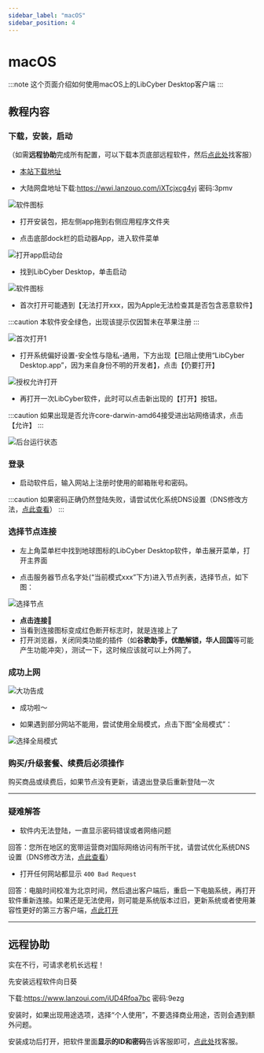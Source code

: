 ```yaml
---
sidebar_label: "macOS"
sidebar_position: 4
---
```

# macOS

:::note
这个页面介绍如何使用macOS上的LibCyber Desktop客户端
:::

## 教程内容

### 下载，安装，启动

（如需**远程协助**完成所有配置，可以下载本页底部远程软件，然后[点此处](https://go.crisp.chat/chat/embed/?website_id=9bf1c6d9-b23b-4b0c-95aa-fbeac29d2be6)找客服）

- [本站下载地址](https://panel.libcyber.xyz/clients/LibCyber-V1.3.1.dmg) 

- 大陆网盘地址下载:https://wwi.lanzouo.com/iXTcjxcg4yj 密码:3pmv

![软件图标][dmg-icon]

- 打开安装包，把左侧app拖到右侧应用程序文件夹

- 点击底部dock栏的启动器App，进入软件菜单

![打开app启动台][launchpad]

- 找到LibCyber Desktop，单击启动

![软件图标][app-icon]

- 首次打开可能遇到【无法打开xxx，因为Apple无法检查其是否包含恶意软件】

:::caution
本软件安全绿色，出现该提示仅因暂未在苹果注册
:::

![首次打开1][first-launch-1]

- 打开系统偏好设置-安全性与隐私-通用，下方出现【已阻止使用“LibCyber Desktop.app”，因为来自身份不明的开发者】，点击【仍要打开】

![授权允许打开][authorize]

- 再打开一次LibCyber软件，此时可以点击新出现的【打开】按钮。

:::caution
如果出现是否允许core-darwin-amd64接受进出站网络请求，点击【允许】
:::


![后台运行状态][running]

### 登录

- 启动软件后，输入网站上注册时使用的邮箱账号和密码。

:::caution
如果密码正确仍然登陆失败，请尝试优化系统DNS设置（DNS修改方法，[点此查看](../qi-ta-chang-jian-wen-ti/xiu-gai-dns-macos.md)）
:::

### 选择节点连接

- 左上角菜单栏中找到地球图标的LibCyber Desktop软件，单击展开菜单，打开主界面

- 点击服务器节点名字处(“当前模式xxx”下方)进入节点列表，选择节点，如下图：

![选择节点][select-node]

- **点击连接**🚀
- 当看到连接图标变成红色断开标志时，就是连接上了
- 打开浏览器，关闭同类功能的插件（如**谷歌助手，优酷解锁，华人回国**等可能产生功能冲突），测试一下，这时候应该就可以上外网了。


### 成功上网

![大功告成][success]

- 成功啦～

- 如果遇到部分网站不能用，尝试使用全局模式，点击下图“全局模式”：

![选择全局模式][all-proxy]


### 购买/升级套餐、续费后必须操作

购买商品或续费后，如果节点没有更新，请退出登录后重新登陆一次

---
### 疑难解答

- 软件内无法登陆，一直显示密码错误或者网络问题

回答：您所在地区的宽带运营商对国际网络访问有所干扰，请尝试优化系统DNS设置（DNS修改方法，[点此查看](../qi-ta-chang-jian-wen-ti/xiu-gai-dns-macos.md)）

- 打开任何网站都显示 `400 Bad Request`

回答：电脑时间校准为北京时间，然后退出客户端后，重启一下电脑系统，再打开软件重新连接。如果还是无法使用，则可能是系统版本过旧，更新系统或者使用兼容性更好的第三方客户端，[点此打开](../quan-ping-tai-shi-yong-jiao-cheng-1/macos.md)

---

## 远程协助

实在不行，可请求老机长远程！

先安装远程软件向日葵

下载:https://www.lanzoui.com/iUD4Rfoa7bc 密码:9ezg

安装时，如果出现用途选项，选择“个人使用”，不要选择商业用途，否则会遇到额外问题。

安装成功后打开，把软件里面**显示的ID和密码**告诉客服即可，[点此处](https://go.crisp.chat/chat/embed/?website_id=9bf1c6d9-b23b-4b0c-95aa-fbeac29d2be6)找客服。


[dmg-icon]: https://cdn.jsdelivr.net/gh/LibCyber/docs-cdn@v1.1.1/assets/pirate-macos/dmg-icon.jpg "安装包"
[install]: https://cdn.jsdelivr.net/gh/LibCyber/docs-cdn@v1.1.1/assets/pirate-macos/install.jpg "拖入应用程序文件夹安装"
[launchpad]: https://cdn.jsdelivr.net/gh/LibCyber/docs-cdn@v1.1.1/assets/pirate-macos/launchpad.jpg "打开app启动台"
[app-icon]: https://cdn.jsdelivr.net/gh/LibCyber/docs-cdn@v1.1.1/assets/pirate-macos/app-icon.jpg "软件图标"
[first-launch-1]: https://cdn.jsdelivr.net/gh/LibCyber/docs-cdn@v1.1.1/assets/pirate-macos/first-launch-1.jpg "首次启动提示1"
[authorize]: https://cdn.jsdelivr.net/gh/LibCyber/docs-cdn@v1.1.1/assets/pirate-macos/authorize.jpg "初次使用授权"
[first-launch-2]: https://cdn.jsdelivr.net/gh/LibCyber/docs-cdn@v1.1.1/assets/pirate-macos/first-launch-2.jpg "首次启动提示2"
[running]: https://cdn.jsdelivr.net/gh/LibCyber/docs-cdn@v1.1.1/assets/pirate-macos/running.jpg "后台运行状态"
[select-node]: https://cdn.jsdelivr.net/gh/LibCyber/docs-cdn@v1.1.1/assets/pirate-macos/select-node.jpg "选择节点"
[all-proxy]: https://cdn.jsdelivr.net/gh/LibCyber/docs-cdn@v1.1.1/assets/pirate-macos/all-proxy.jpg "选择全局模式"
[success]: https://cdn.jsdelivr.net/gh/LibCyber/docs-cdn@v1.1.1/assets/pirate-macos/success.jpg "大功告成"